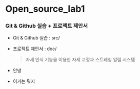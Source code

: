 # Open_source_lab1
 
### Git & Github 실습 + 프로젝트 제안서

* Git & Github 실습 : src/


* 프로젝트 제안서 : doc/

  > 자세 인식 기능을 이용한 자세 교정과 스트레칭 알림 시스템

* 안녕 
+ 이거는 뭐지
